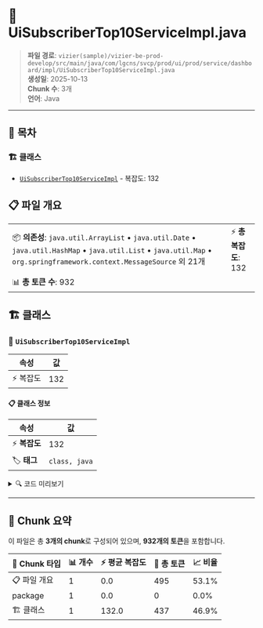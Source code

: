 # 📄 UiSubscriberTop10ServiceImpl.java

> **파일 경로**: `vizier(sample)/vizier-be-prod-develop/src/main/java/com/lgcns/svcp/prod/ui/prod/service/dashboard/impl/UiSubscriberTop10ServiceImpl.java`  
> **생성일**: 2025-10-13  
> **Chunk 수**: 3개  
> **언어**: Java
---

## 📑 목차

### 🏗️ 클래스
- [`UiSubscriberTop10ServiceImpl`](#class-uisubscribertop10serviceimpl) - 복잡도: 132

## 📋 파일 개요

| | |
|--|--|
| 📦 **의존성**: `java.util.ArrayList` • `java.util.Date` • `java.util.HashMap` • `java.util.List` • `java.util.Map` • `org.springframework.context.MessageSource` 외 21개 | ⚡ **총 복잡도**: 132 |
| 📊 **총 토큰 수**: 932 |  |



## 🏗️ 클래스

### <a id="class-uisubscribertop10serviceimpl"></a>🎯 `UiSubscriberTop10ServiceImpl`

| 속성 | 값 |
|------|----|
| ⚡ 복잡도 | 132 |



#### 📋 클래스 정보

| 속성 | 값 |
|------|----|
| ⚡ **복잡도** | 132 || 📍 **라인 범위** | 36-36 |
| 🏷️ **태그** | `class, java` |

<details>
<summary>🔍 코드 미리보기</summary>

```java
public class UiSubscriberTop10ServiceImpl implements UiSubscriberTop10Service {
	
	private final CommonDao commonDao;
	
	private final MessageSource messageSource;
	
	private final DsbdOfferSubCntMapper dsbdOfferSubCntMapper;
	
	private final SubscriberTop10ExcelHelper excelHelper;
	
	@Override
	public Object getSubscribeTop10(SubscribeTop10SearchPagingDto searchPaging, Integer page, Integer size) {
		SubscribeTop10SearchPagingDto properties = buildProperties(searchPaging, page, size);
		PageResult<DsbdOfferSubCntEntity> pageResultCntEntities = commonDao.selectPagedList("ui-dsbd-offer-sub-cnt.findProperties", properties);
		List<DsbdOfferSubCntEntity> cntEntities = pageResultCntEntities.getElements();
		if (searchPaging.getView().equals("simple")) {
			return cntEntities.stream().map(item ...
```

**Chunk 정보**
- 🆔 **ID**: `4eac98bb898d`
- 📍 **라인**: 36-36
- 📊 **토큰**: 437
- 🏷️ **태그**: `class, java`

</details>

---





## 🧩 Chunk 요약

이 파일은 총 **3개의 chunk**로 구성되어 있으며, **932개의 토큰**을 포함합니다.

| 🧩 Chunk 타입 | 📊 개수 | ⚡ 평균 복잡도 | 📝 총 토큰 | 📈 비율 |
|---------------|--------|-------------|----------|--------|
| 📋 파일 개요 | 1 | 0.0 | 495 | 53.1% |
| package | 1 | 0.0 | 0 | 0.0% |
| 🏗️ 클래스 | 1 | 132.0 | 437 | 46.9% |

